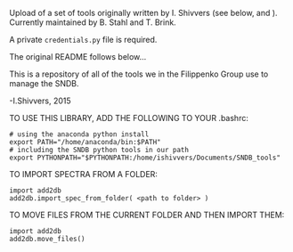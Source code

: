 Upload of a set of tools originally written by I. Shivvers (see below, and ). Currently maintained by B. Stahl and T. Brink. 

A private ``credentials.py`` file is required.

The original README follows below...

This is a repository of all of the tools we in the Filippenko Group
 use to manage the SNDB.

-I.Shivvers, 2015


TO USE THIS LIBRARY, ADD THE FOLLOWING TO YOUR .bashrc:

    # using the anaconda python install
    export PATH="/home/anaconda/bin:$PATH"
    # including the SNDB python tools in our path
    export PYTHONPATH="$PYTHONPATH:/home/ishivvers/Documents/SNDB_tools"

TO IMPORT SPECTRA FROM A FOLDER:

    import add2db
    add2db.import_spec_from_folder( <path to folder> )

TO MOVE FILES FROM THE CURRENT FOLDER AND THEN IMPORT THEM:

    import add2db
    add2db.move_files()
